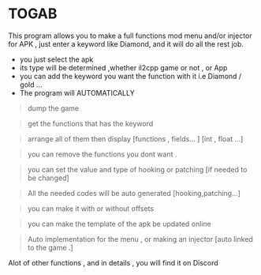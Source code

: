 # TOGAB
This program allows you to make a full functions mod menu and/or injector for APK , just enter a keyword like Diamond, and it will do all the rest job.

- you just select the apk 
- its type will be determined  ,whether il2cpp game or not , or App 
- you can add the keyword you want the function with it i.e Diamond / gold ...
- The program will AUTOMATICALLY 

> dump the game 

> get the functions that has the keyword 

> arrange all of them then display [functions , fields... ] [int , float ...]

> you can remove the functions you dont want .

> you can set the value and type of hooking or patching [if needed to be changed]

> All the needed codes will be auto generated [hooking,patching...]

> you can make it with or without offsets 

> you can make the template of the apk be updated online 

> Auto implementation for the menu , or making an injector [auto linked to the game .]

Alot of other functions , and in details , you will find it on Discord 

